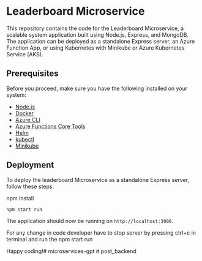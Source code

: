 # Leaderboard Microservice

This repository contains the code for the Leaderboard Microservice, a scalable system application built using Node.js, Express, and MongoDB. The application can be deployed as a standalone Express server, an Azure Function App, or using Kubernetes with Minikube or Azure Kubernetes Service (AKS).

## Prerequisites

Before you proceed, make sure you have the following installed on your system:

- [Node.js](https://nodejs.org/en/download/)
- [Docker](https://www.docker.com/products/docker-desktop)
- [Azure CLI](https://docs.microsoft.com/en-us/cli/azure/install-azure-cli)
- [Azure Functions Core Tools](https://docs.microsoft.com/en-us/azure/azure-functions/functions-run-local?tabs=linux%2Ccsharp%2Cbash#v2)
- [Helm](https://helm.sh/docs/intro/install/)
- [kubectl](https://kubernetes.io/docs/tasks/tools/install-kubectl/)
- [Minikube](https://minikube.sigs.k8s.io/docs/start/)

## Deployment

To deploy the leaderboard Microservice as a standalone Express server, follow these steps:

npm install
```
npm start run
```

The application should now be running on `http://localhost:3000`.

For any change in code developer have to stop server by pressing ctrl+c in terminal and run the npm start run

Happy coding!# microservices-gpt
#   p o s t _ b a c k e n d  
 
